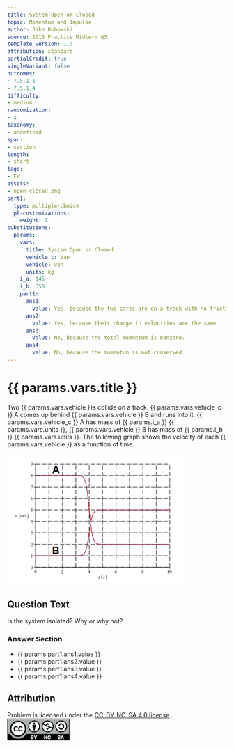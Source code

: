 ```yaml
---
title: System Open or Closed
topic: Momentum and Impulse
author: Jake Bobowski
source: 2015 Practice Midterm Q3
template_version: 1.3
attribution: standard
partialCredit: true
singleVariant: false
outcomes:
- 7.5.1.1
- 7.5.1.4
difficulty:
- medium
randomization:
- 2
taxonomy:
- undefined
span:
- section
length:
- short
tags:
- EW
assets:
- open_closed.png
part1:
  type: multiple-choice
  pl-customizations:
    weight: 1
substitutions:
  params:
    vars:
      title: System Open or Closed
      vehicle_c: Van
      vehicle: van
      units: kg
    i_a: 145
    i_b: 350
    part1:
      ans1:
        value: Yes, because the two carts are on a track with no friction.
      ans2:
        value: Yes, because their change in velocities are the same.
      ans3:
        value: No, because the total momentum is nonzero.
      ans4:
        value: No, because the momentum is not conserved
---
```

# {{ params.vars.title }}
Two {{ params.vars.vehicle }}s collide on a track. {{ params.vars.vehicle_c }}  A comes up behind {{ params.vars.vehicle }}  B and runs into it.
{{ params.vars.vehicle_c }} A has mass of {{ params.i_a }} {{ params.vars.units }}, {{ params.vars.vehicle }} B has mass of {{ params.i_b }} {{ params.vars.units }}.
The following graph shows the velocity of each {{ params.vars.vehicle }} as a function of time.

<img alt="A velocity versus time graph where {{ params.vars.vehicle }} A has an initial velocity of 8 meters per second and {{ params.vars.vehicle }} B has an initial velocity of 1 meter per second. The two {{ params.vars.vehicle }}s collide at around 4 seconds. The velocity of {{ params.vars.vehicle }} A decreases to 2 meters per second and the velocity of {{ params.vars.vehicle }} B increases to 5 meters per second." src="open_closed.png" width=400>

## Question Text

Is the system isolated? Why or why not?

### Answer Section

- {{ params.part1.ans1.value }}
- {{ params.part1.ans2.value }}
- {{ params.part1.ans3.value }}
- {{ params.part1.ans4.value }}

## Attribution

Problem is licensed under the [CC-BY-NC-SA 4.0 license](https://creativecommons.org/licenses/by-nc-sa/4.0/).<br> ![The Creative Commons 4.0 license requiring attribution-BY, non-commercial-NC, and share-alike-SA license.](https://raw.githubusercontent.com/firasm/bits/master/by-nc-sa.png)